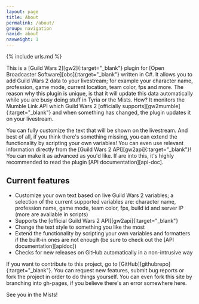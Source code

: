 ```yaml
---
layout: page
title: About
permalink: /about/
group: navigation
navid: about
navweight: 1
---
```

{% include urls.md %}

This is a [Guild Wars 2][gw2]{:target="_blank"} plugin for [Open Broadcaster Software][obs]{:target="_blank"} written in C#. It allows you to add Guild Wars 2 data to your livestream; for example your character name, profession, game mode, current location, team color, fps and more. The reason why this plugin is unique, is that it will update this data automatically while you are busy doing stuff in Tyria or the Mists. How? It monitors the Mumble Link API which Guild Wars 2 [officially supports][gw2mumble]{:target="_blank"} and when something has changed, the plugin updates it on your livestream.

You can fully customize the text that will be shown on the livestream. And best of all, if you think there's something missing, you can extend the functionality by scripting your own variables! You can even use relevant information directly from the [Guild Wars 2 API][gw2api]{:target="_blank"}! You can make it as advanced as you'd like. If are into this, it's highly recommended to read the plugin [API documentation][api-doc].

## Current features
- Customize your own text based on live Guild Wars 2 variables; a selection of the current supported variables are: character name, profession name, game mode, team color, fps, build id and server IP (more are available in scripts)
- Supports the [official Guild Wars 2 API][gw2api]{:target="_blank"}
- Change the text style to something you like the most
- Extend the functionality by scripting your own variables and formatters if the built-in ones are not enough (be sure to check out the [API documentation][apidoc])
- Checks for new releases on GitHub automatically in a non-intrusive way

If you want to contribute to this project, go to [GitHub][githubrepo]{:target="_blank"}. You can request new features, submit bug reports or fork the project in order to do things yourself. You can even fork this site by branching into gh-pages, if you believe there's an error somewhere here.

See you in the Mists!
